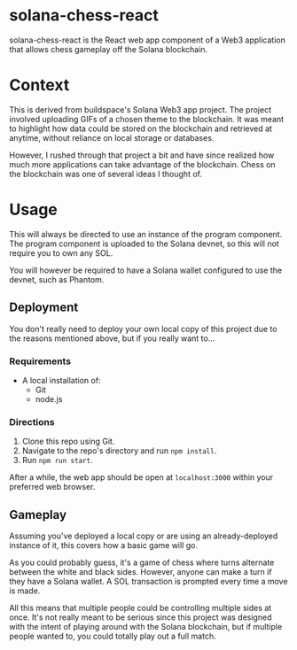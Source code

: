 # solana-chess-react
solana-chess-react is the React web app component of a Web3 application that
allows chess gameplay off the Solana blockchain.

# Context
This is derived from buildspace's Solana Web3 app project. The project involved
uploading GIFs of a chosen theme to the blockchain. It was meant to highlight
how data could be stored on the blockchain and retrieved at anytime, without
reliance on local storage or databases.

However, I rushed through that project a bit and have since realized how much
more applications can take advantage of the blockchain. Chess on the blockchain
was one of several ideas I thought of.

# Usage
This will always be directed to use an instance of the program component. The
program component is uploaded to the Solana devnet, so this will not require you
to own any SOL.

You will however be required to have a Solana wallet configured to use the
devnet, such as Phantom.

## Deployment
You don't really need to deploy your own local copy of this project due to the
reasons mentioned above, but if you really want to...

### Requirements
- A local installation of:
  - Git
  - node.js

### Directions
1. Clone this repo using Git.
2. Navigate to the repo's directory and run `npm install`.
3. Run `npm run start`.

After a while, the web app should be open at `localhost:3000` within your
preferred web browser.

## Gameplay
Assuming you've deployed a local copy or are using an already-deployed instance
of it, this covers how a basic game will go.

As you could probably guess, it's a game of chess where turns alternate between
the white and black sides. However, anyone can make a turn if they have a Solana
wallet. A SOL transaction is prompted every time a move is made.

All this means that multiple people could be controlling multiple sides at once.
It's not really meant to be serious since this project was designed with the
intent of playing around with the Solana blockchain, but if multiple people
wanted to, you could totally play out a full match.
